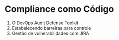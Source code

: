 # Compliance como Código

1. O DevOps Audit Defense Toolkit
1. Estabelecendo barreiras para controle
1. Gestão de vulnerabilidades com JIRA